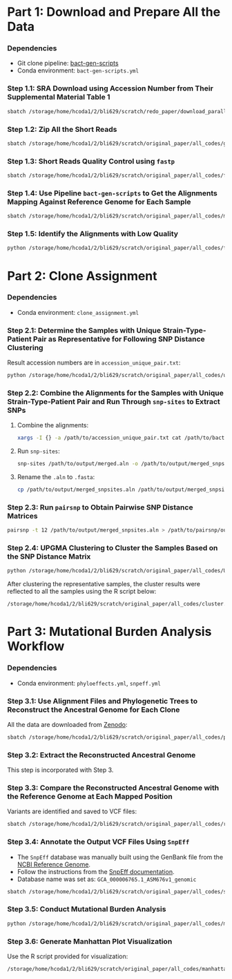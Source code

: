 # Part 1: Download and Prepare All the Data

### Dependencies
- Git clone pipeline: [bact-gen-scripts](https://github.com/sanger-pathogens/bact-gen-scripts)
- Conda environment: `bact-gen-scripts.yml`

### Step 1.1: SRA Download using Accession Number from Their Supplemental Material Table 1
```bash
sbatch /storage/home/hcoda1/2/bli629/scratch/redo_paper/download_parallel.sbatch
```

### Step 1.2: Zip All the Short Reads
```bash
sbatch /storage/home/hcoda1/2/bli629/scratch/original_paper/all_codes/gz_01.sbatch
```

### Step 1.3: Short Reads Quality Control using `fastp`
```bash
sbatch /storage/home/hcoda1/2/bli629/scratch/original_paper/all_codes/fastp_01.sbatch
```

### Step 1.4: Use Pipeline `bact-gen-scripts` to Get the Alignments Mapping Against Reference Genome for Each Sample
```bash
sbatch /storage/home/hcoda1/2/bli629/scratch/original_paper/all_codes/map_to_bam_original.sbatch
```

### Step 1.5: Identify the Alignments with Low Quality
```bash
python /storage/home/hcoda1/2/bli629/scratch/original_paper/all_codes/filter_percentage.py
```

# Part 2: Clone Assignment

### Dependencies
- Conda environment: `clone_assignment.yml`

### Step 2.1: Determine the Samples with Unique Strain-Type-Patient Pair as Representative for Following SNP Distance Clustering
Result accession numbers are in `accession_unique_pair.txt`:
```bash
python /storage/home/hcoda1/2/bli629/scratch/original_paper/all_codes/unique_ST_Patient_pair.py
```

### Step 2.2: Combine the Alignments for the Samples with Unique Strain-Type-Patient Pair and Run Through `snp-sites` to Extract SNPs
1. Combine the alignments:
   ```bash
   xargs -I {} -a /path/to/accession_unique_pair.txt cat /path/to/bact-gen/step1.4/output/folder/{}/{}_qc.mfa > /path/to/output/merged.aln
   ```
2. Run `snp-sites`:
   ```bash
   snp-sites /path/to/output/merged.aln -o /path/to/output/merged_snpsites.aln
   ```
3. Rename the `.aln` to `.fasta`:
   ```bash
   cp /path/to/output/merged_snpsites.aln /path/to/output/merged_snpsites.fasta
   ```

### Step 2.3: Run `pairsnp` to Obtain Pairwise SNP Distance Matrices
```bash
pairsnp -t 12 /path/to/output/merged_snpsites.aln > /path/to/pairsnp/output.csv
```

### Step 2.4: UPGMA Clustering to Cluster the Samples Based on the SNP Distance Matrix
```bash
python /storage/home/hcoda1/2/bli629/scratch/original_paper/all_codes/UPGMA_clustering.py
```

After clustering the representative samples, the cluster results were reflected to all the samples using the R script below:
```bash
/storage/home/hcoda1/2/bli629/scratch/original_paper/all_codes/cluster.R
```

# Part 3: Mutational Burden Analysis Workflow

### Dependencies
- Conda environment: `phyloeffects.yml`, `snpeff.yml`

### Step 3.1: Use Alignment Files and Phylogenetic Trees to Reconstruct the Ancestral Genome for Each Clone
All the data are downloaded from [Zenodo](https://zenodo.org/records/10600286):
```bash
sbatch /storage/home/hcoda1/2/bli629/scratch/original_paper/all_codes/phylloeffects.sbatch
```

### Step 3.2: Extract the Reconstructed Ancestral Genome
This step is incorporated with Step 3.

### Step 3.3: Compare the Reconstructed Ancestral Genome with the Reference Genome at Each Mapped Position
Variants are identified and saved to VCF files:
```bash
sbatch /storage/home/hcoda1/2/bli629/scratch/original_paper/all_codes/reconstruction_and_vcf_building.sbatch
```

### Step 3.4: Annotate the Output VCF Files Using `SnpEff`
- The `SnpEff` database was manually built using the GenBank file from the [NCBI Reference Genome](https://www.ncbi.nlm.nih.gov/nuccore/AE004091.2/?&withparts=on&expand-gaps=on).
- Follow the instructions from the [SnpEff documentation](https://pcingola.github.io/SnpEff/snpeff/build_db/).
- Database name was set as: `GCA_000006765.1_ASM676v1_genomic`
```bash
sbatch /storage/home/hcoda1/2/bli629/scratch/original_paper/all_codes/snpEff.sbatch
```

### Step 3.5: Conduct Mutational Burden Analysis
```bash
python /storage/home/hcoda1/2/bli629/scratch/original_paper/all_codes/mutational_burden_analysis.py
```

### Step 3.6: Generate Manhattan Plot Visualization
Use the R script provided for visualization:
```bash
/storage/home/hcoda1/2/bli629/scratch/original_paper/all_codes/manhattan_plot.R
```
